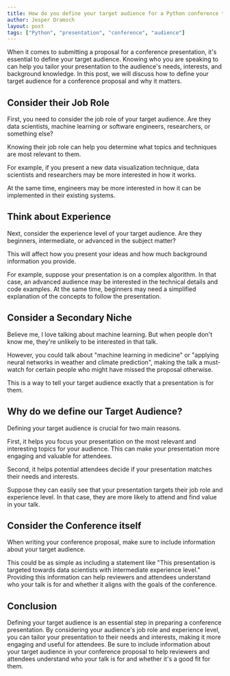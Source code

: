```yaml
---
title: How do you define your target audience for a Python conference talk?
author: Jesper Dramsch
layout: post
tags: ["Python", "presentation", "conference", "audience"]
---
```


When it comes to submitting a proposal for a conference presentation, it's essential to define your target audience. Knowing who you are speaking to can help you tailor your presentation to the audience's needs, interests, and background knowledge. In this post, we will discuss how to define your target audience for a conference proposal and why it matters.

## Consider their Job Role
First, you need to consider the job role of your target audience. Are they data scientists, machine learning or software engineers, researchers, or something else? 

Knowing their job role can help you determine what topics and techniques are most relevant to them. 

For example, if you present a new data visualization technique, data scientists and researchers may be more interested in how it works. 

At the same time, engineers may be more interested in how it can be implemented in their existing systems.

## Think about Experience
Next, consider the experience level of your target audience. Are they beginners, intermediate, or advanced in the subject matter? 

This will affect how you present your ideas and how much background information you provide. 

For example, suppose your presentation is on a complex algorithm. In that case, an advanced audience may be interested in the technical details and code examples. At the same time, beginners may need a simplified explanation of the concepts to follow the presentation.

## Consider a Secondary Niche
Believe me, I love talking about machine learning. But when people don't know me, they're unlikely to be interested in that talk.

However, you could talk about "machine learning in medicine" or "applying neural networks in weather and climate prediction", making the talk a must-watch for certain people who might have missed the proposal otherwise.

This is a way to tell your target audience exactly that a presentation is for them.

## Why do we define our Target Audience?
Defining your target audience is crucial for two main reasons. 

First, it helps you focus your presentation on the most relevant and interesting topics for your audience. This can make your presentation more engaging and valuable for attendees. 

Second, it helps potential attendees decide if your presentation matches their needs and interests. 

Suppose they can easily see that your presentation targets their job role and experience level. In that case, they are more likely to attend and find value in your talk.

## Consider the Conference itself
When writing your conference proposal, make sure to include information about your target audience. 

This could be as simple as including a statement like "This presentation is targeted towards data scientists with intermediate experience level." Providing this information can help reviewers and attendees understand who your talk is for and whether it aligns with the goals of the conference.

## Conclusion
Defining your target audience is an essential step in preparing a conference presentation. By considering your audience's job role and experience level, you can tailor your presentation to their needs and interests, making it more engaging and useful for attendees. Be sure to include information about your target audience in your conference proposal to help reviewers and attendees understand who your talk is for and whether it's a good fit for them.